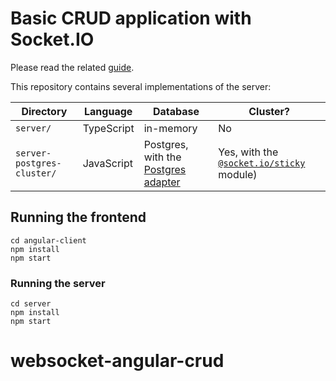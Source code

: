 # Basic CRUD application with Socket.IO

Please read the related [guide](https://socket.io/get-started/basic-crud-application/).

This repository contains several implementations of the server:

| Directory                  | Language   | Database                                                                           | Cluster?                                                                                   |
|----------------------------|------------|------------------------------------------------------------------------------------|--------------------------------------------------------------------------------------------|
| `server/`                  | TypeScript | in-memory                                                                          | No                                                                                         |
| `server-postgres-cluster/` | JavaScript | Postgres, with the [Postgres adapter](https://socket.io/docs/v4/postgres-adapter/) | Yes, with the [`@socket.io/sticky`](https://github.com/socketio/socket.io-sticky) module)  |

## Running the frontend

```
cd angular-client
npm install
npm start
```

### Running the server

```
cd server
npm install
npm start
```
# websocket-angular-crud
